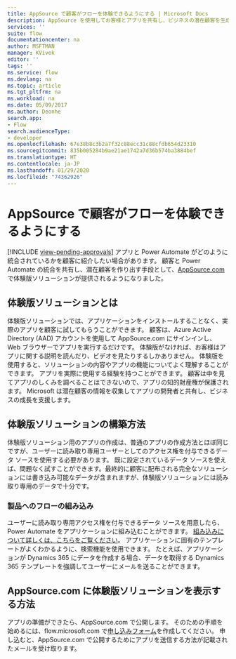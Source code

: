 ```yaml
---
title: AppSource で顧客がフローを体験できるようにする | Microsoft Docs
description: AppSource を使用してお客様とアプリを共有し、ビジネスの潜在顧客を生成します。
services: ''
suite: flow
documentationcenter: na
author: MSFTMAN
manager: KVivek
editor: ''
tags: ''
ms.service: flow
ms.devlang: na
ms.topic: article
ms.tgt_pltfrm: na
ms.workload: na
ms.date: 05/09/2017
ms.author: Deonhe
search.app:
- Flow
search.audienceType:
- developer
ms.openlocfilehash: 67e38b8c3b2a7f32c88ecc31c88cfdb654d23310
ms.sourcegitcommit: 835b005284b9ae21ae1742a7d36b574ba3884bef
ms.translationtype: HT
ms.contentlocale: ja-JP
ms.lasthandoff: 01/29/2020
ms.locfileid: "74362926"
---
```

# <a name="let-customers-test-drive-your-flows-on-appsource"></a>AppSource で顧客がフローを体験できるようにする
[!INCLUDE [view-pending-approvals](../includes/cc-rebrand.md)]
アプリと Power Automate がどのように統合されているかを顧客に紹介したい場合があります。 顧客と Power Automate の統合を共有し、潜在顧客を作り出す手段として、[AppSource.com](https://appsource.microsoft.com) で体験版ソリューションが提供されるようになりました。

## <a name="what-is-a-test-drive-solution"></a>体験版ソリューションとは
体験版ソリューションでは、アプリケーションをインストールすることなく、実際のアプリを顧客に試してもらうことができます。 顧客は、Azure Active Directory (AAD) アカウントを使用して AppSource.com にサインインし、Web ブラウザーでアプリを実行するだけです。 体験版がなければ、お客様はアプリに関する説明を読んだり、ビデオを見たりするしかありません。 体験版を使用すると、ソリューションの内容やアプリの機能についてよく理解することができます。 アプリを実際に使用する経験を持つことができます。 顧客は中を見てアプリのしくみを調べることはできないので、アプリの知的財産権が保護されます。 Microsoft は潜在顧客の情報を収集してアプリの開発者と共有し、ビジネスの成長を支援します。

## <a name="how-do-i-build-a-test-drive-solution"></a>体験版ソリューションの構築方法
体験版ソリューション用のアプリの作成は、普通のアプリの作成方法とほぼ同じですが、ユーザーに読み取り専用ユーザーとしてのアクセス権を付与できるデータ ソースを使用する必要があります。 既に設定されているデータ ソースを使えば、問題なく試すことができます。最終的に顧客に配布される完全なソリューションには書き込み可能なデータが含まれますが、体験版ソリューションには読み取り専用のデータで十分です。

### <a name="embed-flow-into-your-product"></a>製品へのフローの組み込み
ユーザーに読み取り専用アクセス権を付与できるデータ ソースを用意したら、Power Automate をアプリケーションに組み込むことができます。 [組み込みについて詳しくは、こちらをご覧ください](embed-flow-dev.md)。 アプリケーションに固有のテンプレートがよくわかるように、検索機能を使用できます。 たとえば、アプリケーションが Dynamics 365 にデータを作成する場合、データを取得する Dynamics 365 テンプレートを強調してユーザーにメールを送ることができます。 

## <a name="how-do-i-list-my-test-drive-solution-on-appsourcecom"></a>AppSource.com に体験版ソリューションを表示する方法
アプリの準備ができたら、AppSource.com で公開します。 そのための手順を始めるには、flow.microsoft.com で[申し込みフォーム](https://flow.microsoft.com/partners/get-listed/)を作成してください。 申し込むと、AppSource.com で公開するためにアプリを送信する方法が記載されたメールを受け取ります。

